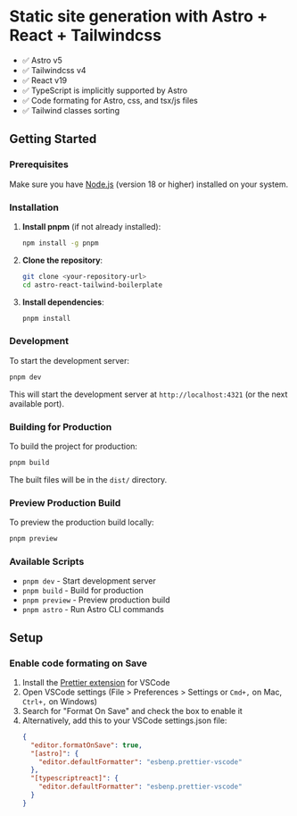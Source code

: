 # Static site generation with Astro + React + Tailwindcss

- ✅ Astro v5
- ✅ Tailwindcss v4
- ✅ React v19
- ✅ TypeScript is implicitly supported by Astro
- ✅ Code formating for Astro, css, and tsx/js files
- ✅ Tailwind classes sorting

## Getting Started

### Prerequisites

Make sure you have [Node.js](https://nodejs.org/) (version 18 or higher) installed on your system.

### Installation

1. **Install pnpm** (if not already installed):

   ```bash
   npm install -g pnpm
   ```

2. **Clone the repository**:

   ```bash
   git clone <your-repository-url>
   cd astro-react-tailwind-boilerplate
   ```

3. **Install dependencies**:
   ```bash
   pnpm install
   ```

### Development

To start the development server:

```bash
pnpm dev
```

This will start the development server at `http://localhost:4321` (or the next available port).

### Building for Production

To build the project for production:

```bash
pnpm build
```

The built files will be in the `dist/` directory.

### Preview Production Build

To preview the production build locally:

```bash
pnpm preview
```

### Available Scripts

- `pnpm dev` - Start development server
- `pnpm build` - Build for production
- `pnpm preview` - Preview production build
- `pnpm astro` - Run Astro CLI commands

## Setup

### Enable code formating on Save

1. Install the [Prettier extension](https://marketplace.visualstudio.com/items?itemName=esbenp.prettier-vscode) for VSCode
2. Open VSCode settings (File > Preferences > Settings or `Cmd+,` on Mac, `Ctrl+,` on Windows)
3. Search for "Format On Save" and check the box to enable it
4. Alternatively, add this to your VSCode settings.json file:
   ```json
   {
     "editor.formatOnSave": true,
     "[astro]": {
       "editor.defaultFormatter": "esbenp.prettier-vscode"
     },
     "[typescriptreact]": {
       "editor.defaultFormatter": "esbenp.prettier-vscode"
     }
   }
   ```

